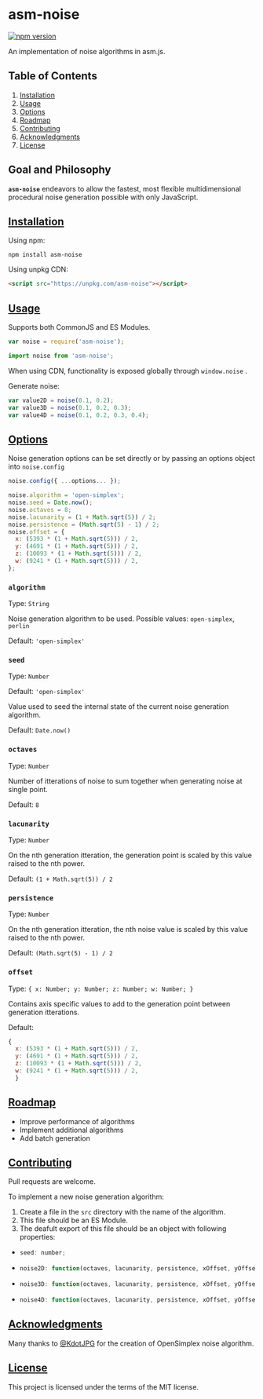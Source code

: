 # asm-noise

[![npm version](https://badge.fury.io/js/asm-noise.svg)](https://badge.fury.io/js/asm-noise)

An implementation of noise algorithms in asm.js.

## Table of Contents

1. [Installation](#installation)
1. [Usage](#usage)
1. [Options](#options)
1. [Roadmap](#roadmap)
1. [Contributing](#contributing)
1. [Acknowledgments](#acknowledgments)
1. [License](#license)

## Goal and Philosophy

**`asm-noise`** endeavors to allow the fastest, most flexible multidimensional procedural noise generation possible with only JavaScript.

## [Installation](#installation)

Using npm:

```shell
npm install asm-noise
```

Using unpkg CDN:

```html
<script src="https://unpkg.com/asm-noise"></script>
```

## [Usage](#usage)

Supports both CommonJS and ES Modules.

```javascript
var noise = require('asm-noise');
```

```javascript
import noise from 'asm-noise';
```

When using CDN, functionality is exposed globally through `window.noise` .

Generate noise:

```javascript
var value2D = noise(0.1, 0.2);
var value3D = noise(0.1, 0.2, 0.3);
var value4D = noise(0.1, 0.2, 0.3, 0.4);
```

## [Options](#options)

Noise generation options can be set directly or by passing an options object into `noise.config`

```javascript
noise.config({ ...options... });

noise.algorithm = 'open-simplex';
noise.seed = Date.now();
noise.octaves = 8;
noise.lacunarity = (1 + Math.sqrt(5)) / 2;
noise.persistence = (Math.sqrt(5) - 1) / 2;
noise.offset = {
  x: (5393 * (1 + Math.sqrt(5))) / 2,
  y: (4691 * (1 + Math.sqrt(5))) / 2,
  z: (10093 * (1 + Math.sqrt(5))) / 2,
  w: (9241 * (1 + Math.sqrt(5))) / 2,
};
```

### `algorithm`

Type: `String`

Noise generation algorithm to be used.
Possible values: `open-simplex`, `perlin`

Default: `'open-simplex'`

### `seed`

Type: `Number`

Default: `'open-simplex'`

Value used to seed the internal state of the current noise generation algorithm.

Default: `Date.now()`

### `octaves`

Type: `Number`

Number of itterations of noise to sum together when generating noise at single point.

Default: `8`

### `lacunarity`

Type: `Number`

On the nth generation itteration, the generation point is scaled by this value raised to the nth power.

Default: `(1 + Math.sqrt(5)) / 2`

### `persistence`

Type: `Number`

On the nth generation itteration, the nth noise value is scaled by this value raised to the nth power.

Default: `(Math.sqrt(5) - 1) / 2`

### `offset`

Type: `{ x: Number; y: Number; z: Number; w: Number; }`

Contains axis specific values to add to the generation point between generation itterations.

Default:

```javascript
{
  x: (5393 * (1 + Math.sqrt(5))) / 2,
  y: (4691 * (1 + Math.sqrt(5))) / 2,
  z: (10093 * (1 + Math.sqrt(5))) / 2,
  w: (9241 * (1 + Math.sqrt(5))) / 2,
  }
```

## [Roadmap](#roadmap)

- Improve performance of algorithms
- Implement additional algorithms
- Add batch generation

## [Contributing](#contributing)

Pull requests are welcome.

To implement a new noise generation algorithm:

1. Create a file in the `src` directory with the name of the algorithm.
1. This file should be an ES Module.
1. The deafult export of this file should be an object with following properties:

- ```javascript
  seed: number;
  ```
- ```javascript
  noise2D: function(octaves, lacunarity, persistence, xOffset, yOffset, x, y) => number
  ```
- ```javascript
  noise3D: function(octaves, lacunarity, persistence, xOffset, yOffset, zOffset, x, y, z) => number
  ```
- ```javascript
  noise4D: function(octaves, lacunarity, persistence, xOffset, yOffset, zOffset, wOffset, x, y, z, w) => number
  ```

## [Acknowledgments](#acknowledgments)

Many thanks to [@KdotJPG](https://github.com/KdotJPG) for the creation of OpenSimplex noise algorithm.

## [License](#license)

This project is licensed under the terms of the MIT license.
